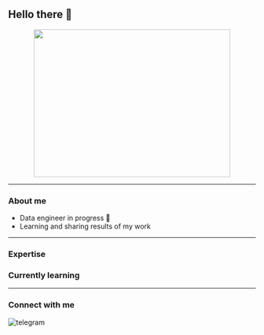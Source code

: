 ## Hello there 👋

<div align="center">
  <img src="https://img.freepik.com/free-vector/woman-worker-analyzing-digital-data-charts-graphs_88138-705.jpg?w=1800&t=st=1684330104~exp=1684330704~hmac=5ecfbbbb256975af4ee745a09a103c88049b314a6a0f567e76699d57a5100de2" width="400" height="300"/>
</div>

---

### About me

- Data engineer in progress 🚀 
- Learning and sharing results of my work

---

### Expertise

### Currently learning

---

### Connect with me 
[<img align="left" alt="telegram" src="https://img.shields.io/badge/-telegram-red?color=white&logo=telegram&logoColor=blue" />](https://t.me/angsmnva)




<!--
**angsmnva/angsmnva** is a ✨ _special_ ✨ repository because its `README.md` (this file) appears on your GitHub profile.

Here are some ideas to get you started:

- 🔭 I’m currently working on ...
- 🌱 I’m currently learning ...
- 👯 I’m looking to collaborate on ...
- 🤔 I’m looking for help with ...
- 💬 Ask me about ...
- 📫 How to reach me: ...
- 😄 Pronouns: ...
- ⚡ Fun fact: ...
-->
